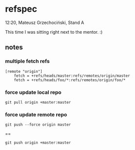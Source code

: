 refspec
=======

12:20, Mateusz Grzechociński, Stand A

This time I was sitting right next to the mentor. :)


notes
-----

### multiple fetch refs

    [remote "origin"]
        fetch = +refs/heads/master:refs/remotes/origin/master
        fetch = +refs/heads/foo/*:refs/remotes/origin/foo/*


### force update local repo

    git pull origin +master:master


### force update remote repo

    git push --force origin master

==

    git push origin +master:master
